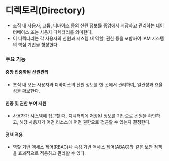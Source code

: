 # 디렉토리(Directory)
- 조직 내 사용자, 그룹, 디바이스 등의 신원 정보를 중앙에서 저장하고 관리하는 데이터베이스 또는 사용자 디렉터리를 의미한다.
- 이 디렉터리는 각 사용자의 신원과 시스템 내 역할, 권한 등을 포함하여 IAM 시스템의 핵심 기반을 형성한다.
### 주요 기능
#### 중앙 집중화된 신원관리
- 조직 내 모든 사용자와 디바이스의 신원 정보를 한 곳에서 관리하여, 일관성과 효율성을 확보한다.
#### 인증 및 권한 부여 지원
- 사용자가 시스템에 접근할 때, 디렉터리에 저장된 정보를 기반으로 신원을 확인하고, 해당 사용자가 어떤 리소스에 어떤 권한으로 접근할 수 있는지 결정한다.
#### 정책 적용
- 역할 기반 액세스 제어(RBAC)나 속성 기반 액세스 제어(ABAC)와 같은 보안 정책을 효과적으로 적용하고 관리할 수 있다.